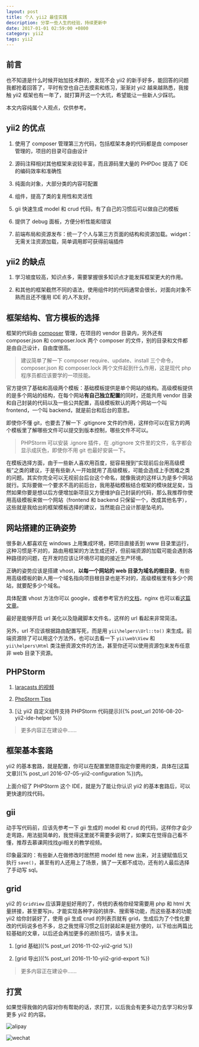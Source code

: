 ```yaml
---
layout: post
title: 个人 yii2 最佳实践
description: 分享一些人生的经验，持续更新中
date: 2017-01-01 02:59:00 +0800
category: yii2
tags: yii2
---
```


## 前言

也不知道是什么时候开始加技术群的，发现不会 yii2 的新手好多，能回答的问题我都抢着回答了，平时有空也自己去摸索和练习，渐渐对 yii2 越来越熟悉，我接触 yii2 框架也有一年了，就打算开这一个大坑，希望能让一些新人少踩坑。

本文内容纯属个人观点，仅供参考。

## yii2 的优点

1. 使用了 composer 管理第三方代码，包括框架本身的代码都是由 composer 管理的，项目的目录可自由设计

2. 源码注释相对其他框架来说较丰富，而且源码里大量的 PHPDoc 提高了 IDE 的编码效率和准确性

3. 纯面向对象，大部分类的内容可配置

4. 组件，提高了类的复用性和灵活性

5. gii 快速生成 model 和 crud 代码，有了自己的习惯后可以做自己的模板

6. 提供了 debug 面板，方便分析性能和错误

7. 前端布局和资源发布：统一了个人与第三方页面的结构和资源加载。widget：无需关注资源加载，简单调用即可获得前端插件

## yii2 的缺点

1. 学习坡度较高，知识点多，需要掌握很多知识点才能发挥框架更大的作用。

2. 和其他的框架截然不同的语法，使用组件时的代码通常会很长，对面向对象不熟而且还不懂用 IDE 的人不友好。

## 框架结构、官方模板的选择

框架的代码由 [composer](http://docs.phpcomposer.com/) 管理，在项目的 vendor 目录内，另外还有 composer.json 和 composer.lock 两个 composer 的文件，别的目录和文件都是由自己设计，自由度很高。

> 建议简单了解一下 composer require、update、install 三个命令，composer.json 和 composer.lock 两个文件起到什么作用，这是现代 php 程序员都应该要学的一项技能。

官方提供了基础和高级两个模板：基础模板提供是单个网站的结构。高级模板提供的是多个网站的结构，在每个网站**有自己独立配置**的同时，还能共用 vendor 目录和自己封装的代码以及一些公共配置，高级模板默认的两个网站一个叫 frontend，一个叫 backend，就是前台和后台的意思。

即使你不懂 git，也要去了解一下 .gitignore 文件的作用，这样你可以在官方的两个模板里了解哪些文件可以提交到版本控制，哪些文件不可以。

> PHPStorm 可以安装 .ignore 插件，在 .gitignore 文件里的文件，名字都会显示成灰色，即使你不用 git 也最好安装一下。

在模板选择方面，由于一些新人喜欢用百度，挺容易搜到“实现前后台用高级模板”之类的建议，于是有些新人一开始就用了高级模板，可能会造成上手困难之类的问题。其实你完全可以无视前台后台这个命名，就像我说的这样认为是多个网站就行。实际要做一个要求不高的前后台，我用基础模板结合框架的模块就足矣，当然如果你要是想以后方便增加新项目又方便维护自己封装的代码，那么我推荐你使用高级模板来做一个网站（frontend 和 backend 只保留一个，改成其他名字），这些就是我给出的框架模板选择的建议，当然能自己设计那是坠吼的。

## 网站搭建的正确姿势

很多新人都喜欢在 windows 上用集成环境，把项目直接丢到 www 目录里运行，这种习惯是不对的，路由用框架的方法生成还好，但前端资源的加载可能会遇到各种路径的问题，在开发时应该让环境尽可能的接近生产环境。

正确的姿势应该是搭建 vhost，**以每一个网站的 web 目录为域名的根目录**，有些用高级模板的新人用一个域名指向项目根目录也是不对的，高级模板里有多少个网站，就要配多少个域名。

具体配置 vhost 方法你可以 google，或者参考官方的[文档](https://github.com/yiisoft/yii2/blob/master/docs/guide-zh-CN/start-installation.md#配置-web-服务器-)，nginx 也可以看[这篇文章](http://www.getyii.com/topic/31)。

最好是能够开启 url 美化以及隐藏脚本文件名，这样的 url 看起来非常简洁。

另外，url 不应该根据路由配置写死，而是用 `yii\helpers\Url::to()` 来生成。前端资源除了可以用这个方法外，也可以去看一下 `yii\web\View` 和 `yii\helpers\Html` 类注册资源文件的方法，甚至你还可以使用资源包来发布任意非 web 目录下资源。

## PHPStorm

1. [laracasts 的视频](https://laracasts.com/series/how-to-be-awesome-in-phpstorm)

2. [PhpStorm Tips](phpstorm.tips)

3. [让 yii2 自定义组件支持 PHPStorm 代码提示]({% post_url 2016-08-20-yii2-ide-helper %})

> 更多内容正在建设中......

## 框架基本套路

yii2 的基本套路，就是配置，你可以在配置里随意指定你要用的类，具体在[这篇文章]({% post_url 2016-07-05-yii2-configuration %})内。

上面介绍了 PHPStorm 这个 IDE，就是为了能让你认识 yii2 的基本套路后，可以更快速的找代码。

## gii

动手写代码前，应该先参考一下 gii 生成的 model 和 crud 的代码，这样你才会少走弯路，用法挺简单的，我觉得这里就不需要多说明了，如果实在觉得自己看不懂，推荐去慕课网找找gii相关的教学视频。

印象最深的：有些新人在做修改时居然把 model 给 new 出来，对主键赋值后又执行 `save()`，甚至有的人还用上了场景，搞了一天都不成功，还有的人最后选择了手动写 sql。

## grid

yii2 的 `GridView` 应该算是挺好用的了，传统的表格你经常需要用 php 和 html 大量拼接，甚至要写js，才能实现各种字段的排序、搜索等功能，而这些基本的功能 yii2 给你封装好了，使用 gii 生成 crud 的列表页就有 grid，生成后为了个性化要改的代码说多也不多，总之我觉得习惯之后封装起来是挺方便的，以下给出两篇比较基础的文章，以后还会再加更多的进阶技巧，请多关注。

1. [grid 基础]({% post_url 2016-11-02-yii2-grid %})

2. [grid 导出]({% post_url 2016-11-10-yii2-grid-export %})

> 更多内容正在建设中......

## 打赏

如果觉得我做的内容对你有帮助的话，求打赏，以后我会有更多动力去学习和分享更多 yii2 的内容。

![alipay](https://raw.githubusercontent.com/hubeiwei/hubeiwei.github.io/master/images/pay/ali_pay.jpg "支付宝")

![wechat](https://raw.githubusercontent.com/hubeiwei/hubeiwei.github.io/master/images/pay/wechat_pay.png "微信")
